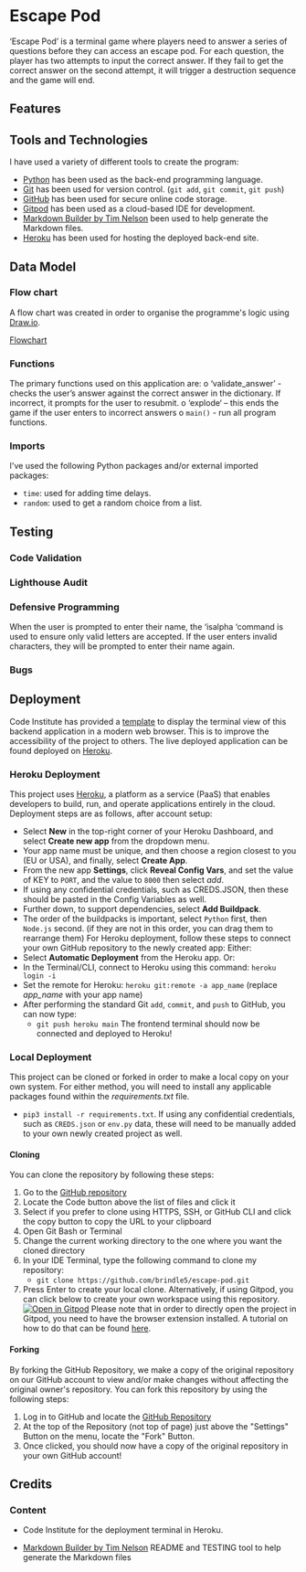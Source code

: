# **Escape Pod** #

‘Escape Pod’ is a terminal game where players need to answer a series of questions before they can access an escape pod. For each question, the player has two attempts to input the correct answer. If they fail to get the correct answer on the second attempt, it will trigger a destruction sequence and the game will end.

## **Features** ##

## **Tools and Technologies** ##

I have used a variety of different tools to create the program:
- [Python](https://www.python.org) has been used as the back-end programming language.
- [Git](https://git-scm.com) has been used for version control. (`git add`, `git commit`, `git push`)
- [GitHub](https://github.com)  has been used for secure online code storage.
- [Gitpod](https://gitpod.io) has been used as a cloud-based IDE for development.
- [Markdown Builder by Tim Nelson](https://traveltimn.github.io/readme-builder) been used to help generate the Markdown files.
- [Heroku](https://www.heroku.com) has been used for hosting the deployed back-end site.


## **Data Model** ##

### Flow chart ###

A flow chart was created in order to organise the programme's logic using [Draw.io](https://www.draw.io).

[Flowchart](documentation/flowchart.png)

### Functions ###

The primary functions used on this application are:
o	‘validate_answer’ - checks the user’s answer against the correct answer in the dictionary. If incorrect, it prompts for the user to resubmit.
o	‘explode‘ –  this ends the game if the user enters to incorrect answers
o	`main()` - run all program functions.

### Imports ###

I've used the following Python packages and/or external imported packages:
- `time`: used for adding time delays.
- `random`: used to get a random choice from a list.

## **Testing** ##

### Code Validation ###

### Lighthouse Audit ###

### Defensive Programming ###

When the user is prompted to enter their name, the ‘isalpha ‘command is used to ensure only valid letters are accepted. If the user enters invalid characters, they will be prompted to enter their name again. 

### Bugs ###

## **Deployment** ##

Code Institute has provided a [template](https://github.com/Code-Institute-Org/python-essentials-template) to display the terminal view of this backend application in a modern web browser.
This is to improve the accessibility of the project to others.
The live deployed application can be found deployed on [Heroku](https://escape-pod.herokuapp.com).
### Heroku Deployment
This project uses [Heroku](https://www.heroku.com), a platform as a service (PaaS) that enables developers to build, run, and operate applications entirely in the cloud.
Deployment steps are as follows, after account setup:
- Select **New** in the top-right corner of your Heroku Dashboard, and select **Create new app** from the dropdown menu.
- Your app name must be unique, and then choose a region closest to you (EU or USA), and finally, select **Create App**.
- From the new app **Settings**, click **Reveal Config Vars**, and set the value of KEY to `PORT`, and the value to `8000` then select *add*.
- If using any confidential credentials, such as CREDS.JSON, then these should be pasted in the Config Variables as well.
- Further down, to support dependencies, select **Add Buildpack**.
- The order of the buildpacks is important, select `Python` first, then `Node.js` second. (if they are not in this order, you can drag them to rearrange them)
For Heroku deployment, follow these steps to connect your own GitHub repository to the newly created app:
Either:
- Select **Automatic Deployment** from the Heroku app.
Or:
- In the Terminal/CLI, connect to Heroku using this command: `heroku login -i`
- Set the remote for Heroku: `heroku git:remote -a app_name` (replace *app_name* with your app name)
- After performing the standard Git `add`, `commit`, and `push` to GitHub, you can now type:
	- `git push heroku main`
The frontend terminal should now be connected and deployed to Heroku!
### Local Deployment
This project can be cloned or forked in order to make a local copy on your own system.
For either method, you will need to install any applicable packages found within the *requirements.txt* file.
- `pip3 install -r requirements.txt`.
If using any confidential credentials, such as `CREDS.json` or `env.py` data, these will need to be manually added to your own newly created project as well.
#### Cloning
You can clone the repository by following these steps:
1. Go to the [GitHub repository](https://github.com/brindle5/escape-pod) 
2. Locate the Code button above the list of files and click it 
3. Select if you prefer to clone using HTTPS, SSH, or GitHub CLI and click the copy button to copy the URL to your clipboard
4. Open Git Bash or Terminal
5. Change the current working directory to the one where you want the cloned directory
6. In your IDE Terminal, type the following command to clone my repository:
	- `git clone https://github.com/brindle5/escape-pod.git`
7. Press Enter to create your local clone.
Alternatively, if using Gitpod, you can click below to create your own workspace using this repository.
[![Open in Gitpod](https://gitpod.io/button/open-in-gitpod.svg)](https://gitpod.io/#https://github.com/brindle5/escape-pod)
Please note that in order to directly open the project in Gitpod, you need to have the browser extension installed.
A tutorial on how to do that can be found [here](https://www.gitpod.io/docs/configure/user-settings/browser-extension).
#### Forking
By forking the GitHub Repository, we make a copy of the original repository on our GitHub account to view and/or make changes without affecting the original owner's repository.
You can fork this repository by using the following steps:
1. Log in to GitHub and locate the [GitHub Repository](https://github.com/brindle5/escape-pod)
2. At the top of the Repository (not top of page) just above the "Settings" Button on the menu, locate the "Fork" Button.
3. Once clicked, you should now have a copy of the original repository in your own GitHub account!


## **Credits** ##

### Content ###

* Code Institute for the deployment terminal in Heroku.

* [Markdown Builder by Tim Nelson](https://traveltimn.github.io/readme-builder)  README and TESTING tool to help generate the Markdown files
